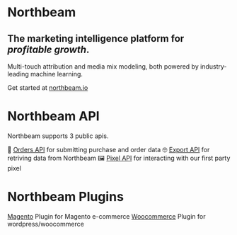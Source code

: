 # Northbeam

## The marketing intelligence platform for *profitable growth*.

Multi-touch attribution and media mix modeling, both powered by industry-leading machine learning.

Get started at [northbeam.io](https://www.northbeam.io/)

# Northbeam API
Northbeam supports 3 public apis.

💼 [Orders API](https://northbeam-orders-api.readme.io/) for submitting purchase and order data
🤓 [Export API](https://northbeam-data-export.readme.io/docs) for retriving data from Northbeam
🖼 [Pixel API](https://northbeam-pixel-api.readme.io/docs) for interacting with our first party pixel

# Northbeam Plugins

[Magento](https://github.com/north-beam/magento) Plugin for Magento e-commerce
[Woocommerce](https://dashboard.northbeam.io) Plugin for wordpress/woocommerce
